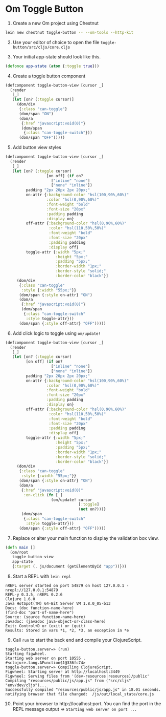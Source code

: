 # Om Toggle Button

1) Create a new Om project using Chestnut

```bash
lein new chestnut toggle-button -- --om-tools --http-kit
```

2) Use your editor of choice to open the file `toggle-button/src/cljs/core.cljs`


3) Your initial app-state should look like this.

```clojure
(defonce app-state (atom {:toggle true}))
```

4) Create a toggle button component

```clojure
(defcomponent toggle-button-view [cursor _]
  (render
   [_]
   (let [on? (:toggle cursor)]
     (dom/div
      {:class "can-toggle"}
      (dom/span "ON")
      (dom/a
       {:href "javascript:void(0)"}
       (dom/span
        {:class "can-toggle-switch"}))
      (dom/span "OFF")))))
```

5) Add button view styles

```clojure
(defcomponent toggle-button-view [cursor _]
  (render
   [_]
   (let [on? (:toggle cursor)
                  [on off] (if on?
                    ["inline" "none"]
                    ["none" "inline"])
         padding "2px 20px 2px 20px;"
         on-attr {:background-color "hsl(100,90%,60%)"
                  :color "hsl(0,90%,60%)"
                  :font-weight "bold"
                  :font-size "20px"
                  :padding padding
                  :display on}
         off-attr {:background-color "hsl(0,90%,60%)"
                   :color "hsl(110,50%,50%)"
                   :font-weight "bold"
                   :font-size "20px"
                   :padding padding
                   :display off}
         toggle-attr {:width "5px;"
                      :height "5px;"
                      :padding "5px;"
                      :border-width "1px;"
                      :border-style "solid;"
                      :border-color "black"}]
     (dom/div
      {:class "can-toggle"
       :style {:width "55px;"}}
      (dom/span {:style on-attr} "ON")
      (dom/a
       {:href "javascript:void(0)"}
       (dom/span
        {:class "can-toggle-switch"
         :style toggle-attr}))
      (dom/span {:style off-attr} "OFF")))))
```

6) Add click logic to toggle using `om/update!`

```clojure
(defcomponent toggle-button-view [cursor _]
  (render
   [_]
   (let [on? (:toggle cursor)
         [on off] (if on?
                    ["inline" "none"]
                    ["none" "inline"])
         padding "2px 20px 2px 20px;"
         on-attr {:background-color "hsl(100,90%,60%)"
                  :color "hsl(0,90%,60%)"
                  :font-weight "bold"
                  :font-size "20px"
                  :padding padding
                  :display on}
         off-attr {:background-color "hsl(0,90%,60%)"
                   :color "hsl(110,50%,50%)"
                   :font-weight "bold"
                   :font-size "20px"
                   :padding padding
                   :display off}
         toggle-attr {:width "5px;"
                      :height "5px;"
                      :padding "5px;"
                      :border-width "1px;"
                      :border-style "solid;"
                      :border-color "black"}]
     (dom/div
      {:class "can-toggle"
       :style {:width "55px;"}}
      (dom/span {:style on-attr} "ON")
      (dom/a
       {:href "javascript:void(0)"
        :on-click (fn [_]
                    (om/update! cursor
                                [:toggle]
                                (not on?)))}
       (dom/span
        {:class "can-toggle-switch"
         :style toggle-attr}))
      (dom/span {:style off-attr} "OFF")))))
```
7) Replace or alter your main function to display the validation box view.

```clojure
(defn main []
  (om/root
   toggle-button-view
   app-state
   {:target (. js/document (getElementById "app"))}))
```
8) Start a REPL with `lein repl`

```
nREPL server started on port 54879 on host 127.0.0.1 - nrepl://127.0.0.1:54879
REPL-y 0.3.5, nREPL 0.2.6
Clojure 1.6.0
Java HotSpot(TM) 64-Bit Server VM 1.8.0_05-b13
Docs: (doc function-name-here)
(find-doc "part-of-name-here")
Source: (source function-name-here)
Javadoc: (javadoc java-object-or-class-here)
Exit: Control+D or (exit) or (quit)
Results: Stored in vars *1, *2, *3, an exception in *e
```

9) Call `run` to start the back end and compile your ClojureScript.

```
toggle-button.server=> (run)
Starting figwheel.
Starting web server on port 10555 .
#<clojure.lang.AFunction$1@336fc74>
toggle-button.server=> Compiling ClojureScript.
Figwheel: Starting server at http://localhost:3449
Figwheel: Serving files from '(dev-resources|resources)/public'
Compiling "resources/public/js/app.js" from ("src/cljs" "env/dev/cljs")...
Successfully compiled "resources/public/js/app.js" in 18.01 seconds.
notifying browser that file changed:  /js/out/local_state/core.js
```

10) Point your browser to http://localhost:port. You can find the port in the REPL message output =>  `Starting web server on port ...`



